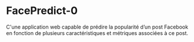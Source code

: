# FacePredict-0

C'une application web capable de prédire la popularité d’un post Facebook en fonction de plusieurs caractéristiques et métriques associées à ce post. 


